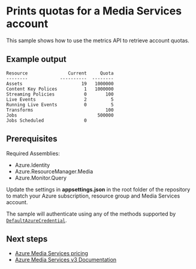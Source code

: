 # Prints quotas for a Media Services account

This sample shows how to use the metrics API to retrieve account quotas.

## Example output

```
Resource               Current     Quota
--------            ----------  --------
Assets                      19   1000000
Content Key Polices          1   1000000
Streaming Policies           0       100
Live Events                  2         5
Running Live Events          0         5
Transforms                           100
Jobs                              500000
Jobs Scheduled               0
```

## Prerequisites

Required Assemblies:

* Azure.Identity
* Azure.ResourceManager.Media
* Azure.Monitor.Query

Update the settings in **appsettings.json** in the root folder of the repository to match your Azure subscription, resource group and Media Services account.

The sample will authenticate using any of the methods supported by [`DefaultAzureCredential`](https://learn.microsoft.com/en-us/dotnet/api/azure.identity.defaultazurecredential?view=azure-dotnet).

## Next steps

* [Azure Media Services pricing](https://azure.microsoft.com/pricing/details/media-services/)
* [Azure Media Services v3 Documentation](https://learn.microsoft.com/azure/media-services/latest/)
